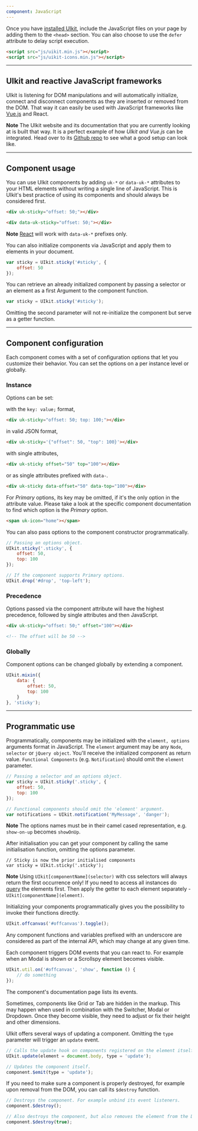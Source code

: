 ```yaml
---
component: JavaScript
---
```

Once you have [installed UIkit](installation.html), include the JavaScript files on your page by adding them to the `<head>` section. You can also choose to use the `defer` attribute to delay script execution.

```html
<script src="js/uikit.min.js"></script>
<script src="js/uikit-icons.min.js"></script>
```

***

## UIkit and reactive JavaScript frameworks

UIkit is listening for DOM manipulations and will automatically initialize, connect and disconnect components as they are inserted or removed from the DOM. That way it can easily be used with JavaScript frameworks like [Vue.js](http://vuejs.org/) and React.

**Note** The UIkit website and its documentation that you are currently looking at is built that way. It is a perfect example of how <em>UIkit and Vue.js</em> can be integrated. Head over to its [Github repo](https://github.com/uikit/uikit-site) to see what a good setup can look like.

***

## Component usage

You can use UIkit components by adding `uk-*` or `data-uk-*` attributes to your HTML elements without writing a single line of JavaScript. This is UIkit's best practice of using its components and should always be considered first.

```html
<div uk-sticky="offset: 50;"></div>

<div data-uk-sticky="offset: 50;"></div>
```

**Note** [React](https://facebook.github.io/react/) will work with `data-uk-*` prefixes only.

You can also initialize components via JavaScript and apply them to elements in your document.

```js
var sticky = UIkit.sticky('#sticky', {
    offset: 50
});
```

You can retrieve an already initialized component by passing a selector or an element as a first Argument to the component function.

 ```js
 var sticky = UIkit.sticky('#sticky');
 ```

Omitting the second parameter will not re-initialize the component but serve as a getter function.

***

## Component configuration

Each component comes with a set of configuration options that let you customize their behavior. You can set the options on a per instance level or globally.

### Instance

Options can be set:

with the `key: value;` format,

```html
<div uk-sticky="offset: 50; top: 100;"></div>
```

in valid JSON format,

```html
<div uk-sticky='{"offset": 50, "top": 100}'></div>
```

with single attributes,

```html
<div uk-sticky offset="50" top="100"></div>
```

or as single attributes prefixed with `data-`.

```html
<div uk-sticky data-offset="50" data-top="100"></div>
```

For _Primary_ options, its key may be omitted, if it's the only option in the attribute value. Please take a look at the specific component documentation to find which option is the _Primary_ option.

```html
<span uk-icon="home"></span>
```

You can also pass options to the component constructor programmatically.

```js
// Passing an options object.
UIkit.sticky('.sticky', {
    offset: 50,
    top: 100
});

// If the component supports Primary options.
UIkit.drop('#drop', 'top-left');
```

### Precedence

Options passed via the component attribute will have the highest precedence, followed by single attributes and then JavaScript.

```html
<div uk-sticky="offset: 50;" offset="100"></div>

<!-- The offset will be 50 -->
```

### Globally

Component options can be changed globally by extending a component.

```js
UIkit.mixin({
    data: {
        offset: 50,
        top: 100
    }
}, 'sticky');
```

***

## Programmatic use

Programmatically, components may be initialized with the `element, options` arguments format in JavaScript. The `element` argument may be any `Node`, `selector` or `jQuery object`. You'll receive the initialized component as return value. `Functional Components` (e.g. `Notification`) should omit the `element` parameter.

```js
// Passing a selector and an options object.
var sticky = UIkit.sticky('.sticky', {
    offset: 50,
    top: 100
});

// Functional components should omit the 'element' argument.
var notifications = UIkit.notification('MyMessage', 'danger');
```

**Note**
The options names must be in their camel cased representation, e.g. `show-on-up` becomes `showOnUp`.

After initialisation you can get your component by calling the same initialisation function, omitting the options parameter.

```javscript
// Sticky is now the prior initialised components
var sticky = UIkit.sticky('.sticky');
```

**Note**
Using `UIkit[componentName](selector)` with css selectors will always return the first occurrence only!
If you need to access all instances do [query](https://developer.mozilla.org/en-US/docs/Web/API/Document/querySelectorAll) the elements first. Then apply the getter to each element separately - `UIkit[componentName](element)`.


Initializing your components programmatically gives you the possibility to invoke their functions directly.

```js
UIkit.offcanvas('#offcanvas').toggle();
```

Any component functions and variables prefixed with an underscore are considered as part of the internal API, which may change at any given time.

Each component triggers DOM events that you can react to. For example when an Modal is shown or a Scrollspy element becomes visible.

```js
UIkit.util.on('#offcanvas', 'show', function () {
    // do something
});
```

The component's documentation page lists its events.

Sometimes, components like Grid or Tab are hidden in the markup. This may happen when used in combination with the Switcher, Modal or Dropdown. Once they become visible, they need to adjust or fix their height and other dimensions.

UIkit offers several ways of updating a component. Omitting the `type` parameter will trigger an `update` event.

```js
// Calls the update hook on components registered on the element itself, its parents and children.
UIkit.update(element = document.body, type = 'update');

// Updates the component itself.
component.$emit(type = 'update');

```

If you need to make sure a component is properly destroyed, for example upon removal from the DOM, you can call its `$destroy` function.

```js
// Destroys the component. For example unbind its event listeners.
component.$destroy();

// Also destroys the component, but also removes the element from the DOM.
component.$destroy(true);
```
